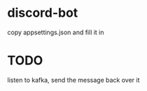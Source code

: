 # discord-bot

copy appsettings.json and fill it in

# TODO

listen to kafka, send the message back over it
